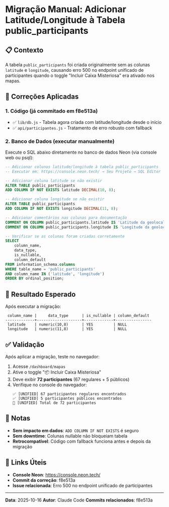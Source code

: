 # Migração Manual: Adicionar Latitude/Longitude à Tabela public_participants

## 📋 Contexto

A tabela `public_participants` foi criada originalmente sem as colunas `latitude` e `longitude`, causando erro 500 no endpoint unificado de participantes quando o toggle "Incluir Caixa Misteriosa" era ativado nos mapas.

## 🔧 Correções Aplicadas

### 1. **Código (já commitado em f8e513a)**
- ✅ `lib/db.js` - Tabela agora criada com latitude/longitude desde o início
- ✅ `api/participantes.js` - Tratamento de erro robusto com fallback

### 2. **Banco de Dados (executar manualmente)**

Execute o SQL abaixo diretamente no banco de dados Neon (via console web ou psql):

```sql
-- Adicionar colunas latitude/longitude à tabela public_participants
-- Executar em: https://console.neon.tech/ → Seu Projeto → SQL Editor

-- Adicionar coluna latitude se não existir
ALTER TABLE public_participants
ADD COLUMN IF NOT EXISTS latitude DECIMAL(10, 8);

-- Adicionar coluna longitude se não existir
ALTER TABLE public_participants
ADD COLUMN IF NOT EXISTS longitude DECIMAL(11, 8);

-- Adicionar comentários nas colunas para documentação
COMMENT ON COLUMN public_participants.latitude IS 'Latitude da geolocalização do participante no momento do cadastro';
COMMENT ON COLUMN public_participants.longitude IS 'Longitude da geolocalização do participante no momento do cadastro';

-- Verificar se as colunas foram criadas corretamente
SELECT
    column_name,
    data_type,
    is_nullable,
    column_default
FROM information_schema.columns
WHERE table_name = 'public_participants'
AND column_name IN ('latitude', 'longitude')
ORDER BY ordinal_position;
```

## 🎯 Resultado Esperado

Após executar a migração:

```
 column_name |     data_type      | is_nullable | column_default
-------------+--------------------+-------------+----------------
 latitude    | numeric(10,8)      | YES         | NULL
 longitude   | numeric(11,8)      | YES         | NULL
```

## ✅ Validação

Após aplicar a migração, teste no navegador:

1. Acesse `/dashboard/mapas`
2. Ative o toggle "📦 Incluir Caixa Misteriosa"
3. Deve exibir **72 participantes** (67 regulares + 5 públicos)
4. Verifique no console do navegador:
   ```
   ✅ [UNIFIED] 67 participantes regulares encontrados
   ✅ [UNIFIED] 5 participantes públicos encontrados
   🎯 [UNIFIED] Total de 72 participantes
   ```

## 📝 Notas

- **Sem impacto em dados**: `ADD COLUMN IF NOT EXISTS` é seguro
- **Sem downtime**: Colunas nullable não bloqueiam tabela
- **Retrocompatível**: Código com fallback funciona antes e depois da migração

## 🔗 Links Úteis

- **Console Neon**: https://console.neon.tech/
- **Commit da correção**: f8e513a
- **Issue relacionada**: Erro 500 no endpoint unificado de participantes

---

**Data**: 2025-10-16
**Autor**: Claude Code
**Commits relacionados**: f8e513a
